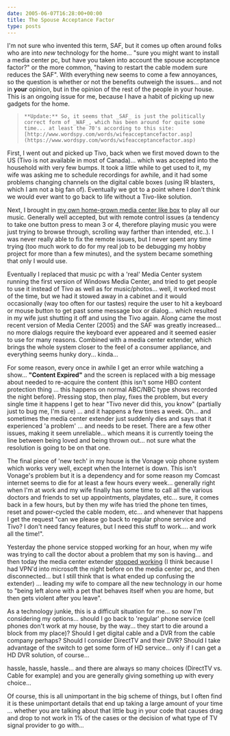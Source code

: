 ```yaml
---
date: 2005-06-07T16:28:00+00:00
title: The Spouse Acceptance Factor
type: posts
---
```

I'm not sure who invented this term, SAF, but it comes up often around folks who are into _new_ technology for the home... "sure you might want to install a media center pc, but have you taken into account the spouse acceptance factor?" or the more common, "having to restart the cable modem sure reduces the SAF". With everything new seems to come a few annoyances, so the question is whether or not the benefits outweigh the issues... and not in **your** opinion, but in the opinion of the rest of the people in your house. This is an ongoing issue for me, because I have a habit of picking up new gadgets for the home.

<blockquote dir="ltr" style="MARGIN-RIGHT: 0px">

    **Update:** So, it seems that _SAF_ is just the politically correct form of _WAF_, which has been around for quite some time... at least the 70's according to this site: [http://www.wordspy.com/words/wifeacceptancefactor.asp](https://www.wordspy.com/words/wifeacceptancefactor.asp)

</blockquote>

First, I went out and picked up Tivo, back when we first moved down to the US (Tivo is not available in most of Canada)... which was accepted into the household with very few bumps. It took a little while to get used to it, my wife was asking me to schedule recordings for awhile, and it had some problems changing channels on the digital cable boxes (using IR blasters, which I am not a big fan of). Eventually we got to a point where I don't think we would ever want to go back to life without a Tivo-like solution.

Next, I brought in [my own home-grown media center like box](https://www.duncanmackenzie.net/musicxp) to play all our music. Generally well accepted, but with remote control issues (a tendency to take one button press to mean 3 or 4, therefore playing music you were just trying to browse through, scrolling way farther than intended, etc..). I was never really able to fix the remote issues, but I never spent any time trying (too much work to do for my real job to be debugging my hobby project for more than a few minutes), and the system became something that only I would use.

Eventually I replaced that music pc with a 'real' Media Center system running the first version of Windows Media Center, and tried to get people to use it instead of Tivo as well as for music/photos... well, it worked most of the time, but we had it stowed away in a cabinet and it would occasionally (way too often for our tastes) require the user to hit a keyboard or mouse button to get past some message box or dialog... which resulted in my wife just shutting it off and using the Tivo again. Along came the most recent version of Media Center (2005) and the SAF was greatly increased... no more dialogs require the keyboard ever appeared and it seemed easier to use for many reasons. Combined with a media center extender, which brings the whole system closer to the feel of a consumer appliance, and everything seems hunky dory... kinda...

For some reason, every once in awhile I get an error while watching a show... **"Content Expired"** and the screen is replaced with a big message about needed to re-acquire the content (this isn't some HBO content protection thing ... this happens on normal ABC/NBC type shows recorded the night before). Pressing stop, then play, fixes the problem, but every single time it happens I get to hear "Tivo never did this, you know" (partially just to bug me, I'm sure) ... and it happens a few times a week. Oh... and sometimes the media center extender just suddenly dies and says that it experienced 'a problem' ... and needs to be reset. There are a few other issues, making it seem unreliable... which means it is currently toeing the line between being loved and being thrown out... not sure what the resolution is going to be on that one.

The final piece of 'new tech' in my house is the Vonage voip phone system which works very well, except when the Internet is down. This isn't Vonage's problem but it is a dependency and for some reason my Comcast internet seems to die for at least a few hours every week... generally right when I'm at work and my wife finally has some time to call all the various doctors and friends to set up appointments, playdates, etc... sure, it comes back in a few hours, but by then my wife has tried the phone ten times, reset and power-cycled the cable modem, etc... and whenever that happens I get the request "can we please go back to regular phone service and Tivo? I don't need fancy features, but I need this stuff to work.... and work all the time!".

Yesterday the phone service stopped working for an hour, when my wife was trying to call the doctor about a problem that my son is having... and then today the media center extender [stopped working](https://www.duncanmackenzie.net/images/VOICEATT.WAV) (I think because I had VPN'd into microsoft the night before on the media center pc, and then disconnected... but I still think that is what ended up confusing the extender) ... leading my wife to compare all the new technology in our home to "being left alone with a pet that behaves itself when you are home, but then gets violent after you leave".

As a technology junkie, this is a difficult situation for me... so now I'm considering my options... should I go back to 'regular' phone service (cell phones don't work at my house, by the way... they start to die around a block from my place)? Should I get digital cable and a DVR from the cable company perhaps? Should I consider DirectTV and their DVR? Should I take advantage of the switch to get some form of HD service... only if I can get a HD DVR solution, of course...

hassle, hassle, hassle... and there are always so many choices (DirectTV vs. Cable for example) and you are generally giving something up with every choice...

Of course, this is all unimportant in the big scheme of things, but I often find it is these unimportant details that end up taking a large amount of your time ... whether you are talking about that little bug in your code that causes drag and drop to not work in 1% of the cases or the decision of what type of TV signal provider to go with...
